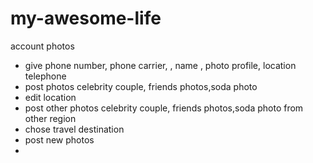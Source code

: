 # my-awesome-life
 account photos

- give phone number, phone carrier, , name , photo profile, location telephone 
- post photos celebrity couple, friends photos,soda photo
- edit location
- post other photos celebrity couple, friends photos,soda photo from other region
- chose travel destination
- post new photos
- 
